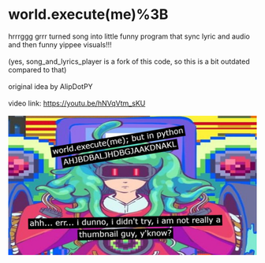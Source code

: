 # world.execute(me)%3B

hrrrggg grrr turned song into little funny program that sync lyric and audio and then funny yippee visuals!!!
</br>
</br>
(yes, song_and_lyrics_player is a fork of this code, so this is a bit outdated compared to that)
</br>
</br>
original idea by AlipDotPY
</br>
</br>
video link: <https://youtu.be/hNVqVtm_sKU>
</br>
</br>
![image](./__project_image__/image.jpg)
